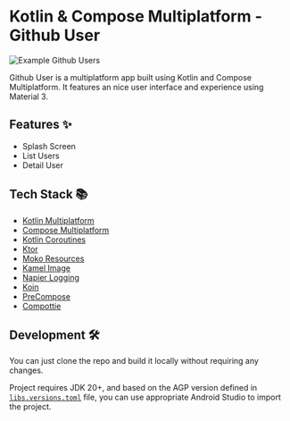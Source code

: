 # Kotlin & Compose Multiplatform - Github User

![Example Github Users](https://github.com/abdanzakialifian/GithubKMM/assets/77202517/e38dd2c0-6aae-47e6-8bd3-d7561f0e331d)

Github User is a multiplatform app built using Kotlin and Compose Multiplatform. It features an nice
user interface and experience using Material 3. 

## Features ✨
- Splash Screen
- List Users
- Detail User

## Tech Stack 📚
- [Kotlin Multiplatform](https://kotlinlang.org/lp/multiplatform/)
- [Compose Multiplatform](https://www.jetbrains.com/lp/compose-multiplatform/)
- [Kotlin Coroutines](https://github.com/Kotlin/kotlinx.coroutines)
- [Ktor](https://ktor.io/)
- [Moko Resources](https://github.com/icerockdev/moko-resources)
- [Kamel Image](https://github.com/Kamel-Media/Kamel)
- [Napier Logging](https://github.com/AAkira/Napier)
- [Koin](https://insert-koin.io/docs/reference/koin-compose/multiplatform/)
- [PreCompose](https://github.com/Tlaster/PreCompose)
- [Compottie](https://github.com/alexzhirkevich/compottie)

## Development 🛠️

You can just clone the repo and build it locally without requiring any changes. 

Project requires JDK 20+, and based on the AGP version defined in [`libs.versions.toml`](/gradle/libs.versions.toml) file, 
you can use appropriate Android Studio to import the project.


